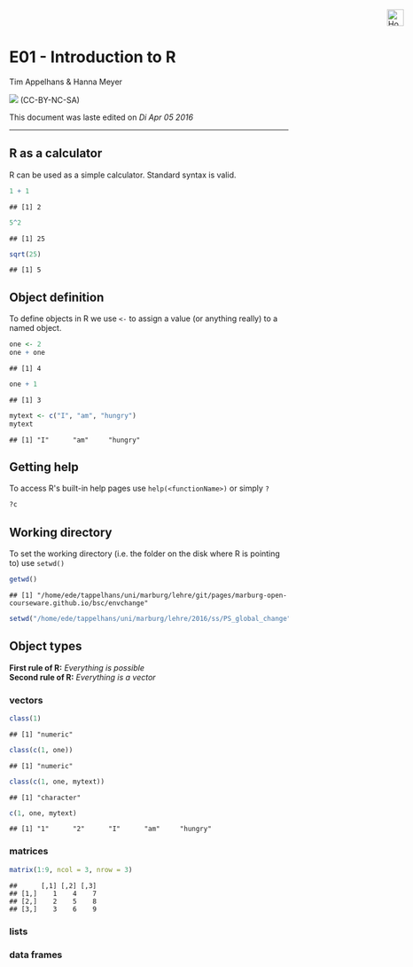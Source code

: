 # E01 - Introduction to R
Tim Appelhans & Hanna Meyer  

![](http://i.creativecommons.org/l/by-nc-sa/3.0/88x31.png) (CC-BY-NC-SA)

This document was laste edited on _Di Apr 05 2016_

<div class="jenhome"><a href="../../index.html" title="Home"><img src="https://pixabay.com/static/uploads/photo/2015/12/28/02/58/home-1110868_960_720.png" alt="Home" style="z-index:999;position:fixed;top:20px;right:20px;width:30px;height:30px"></a></div>
<script type="text/javascript" language="javascript">
x$(document).ready(function()  {
if (x$("div.xg_widget_main_index_index").length > 0) { 
x$('div.jenhome').css('display','none'); 
}
});
</script>

------



## R as a calculator
R can be used as a simple calculator. Standard syntax is valid.


```r
1 + 1
```

```
## [1] 2
```

```r
5^2
```

```
## [1] 25
```

```r
sqrt(25)
```

```
## [1] 5
```

## Object definition
To define objects in R we use `<-` to assign a value (or anything really) to a named object.


```r
one <- 2
one + one
```

```
## [1] 4
```

```r
one + 1
```

```
## [1] 3
```

```r
mytext <- c("I", "am", "hungry")
mytext
```

```
## [1] "I"      "am"     "hungry"
```

## Getting help
To access R's built-in help pages use `help(<functionName>)` or simply `?`


```r
?c
```

## Working directory
To set the working directory (i.e. the folder on the disk where R is pointing to) use `setwd()`


```r
getwd()
```

```
## [1] "/home/ede/tappelhans/uni/marburg/lehre/git/pages/marburg-open-courseware.github.io/bsc/envchange"
```

```r
setwd("/home/ede/tappelhans/uni/marburg/lehre/2016/ss/PS_global_change")
```


## Object types
**First rule of R:** *Everything is possible*  
**Second rule of R:** *Everything is a vector*

### vectors


```r
class(1)
```

```
## [1] "numeric"
```

```r
class(c(1, one))
```

```
## [1] "numeric"
```

```r
class(c(1, one, mytext))
```

```
## [1] "character"
```

```r
c(1, one, mytext)
```

```
## [1] "1"      "2"      "I"      "am"     "hungry"
```

### matrices


```r
matrix(1:9, ncol = 3, nrow = 3)
```

```
##      [,1] [,2] [,3]
## [1,]    1    4    7
## [2,]    2    5    8
## [3,]    3    6    9
```

### lists

### data frames
